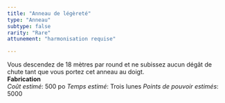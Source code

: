 ```yaml
---
title: "Anneau de légèreté"
type: "Anneau"
subtype: false
rarity: "Rare"
attunement: "harmonisation requise"

---
```

Vous descendez de 18 mètres par round et ne subissez aucun dégât de chute tant que vous portez cet anneau au doigt.  
**Fabrication**  
*Coût estimé*: 500 po
*Temps estimé*: Trois lunes
*Points de pouvoir estimés*: 5000    
